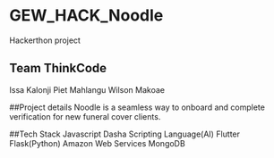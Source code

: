 # GEW_HACK_Noodle
Hackerthon project

## Team ThinkCode
Issa Kalonji
Piet Mahlangu
Wilson Makoae

##Project details
Noodle is a seamless way to onboard and complete verification for new funeral cover clients.

##Tech Stack
Javascript
Dasha Scripting Language(AI)
Flutter
Flask(Python)
Amazon Web Services
MongoDB
